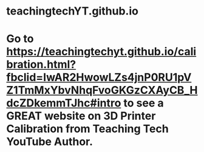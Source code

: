 # teachingtechYT.github.io


# Go to https://teachingtechyt.github.io/calibration.html?fbclid=IwAR2HwowLZs4jnP0RU1pVZ1TmMxYbvNhqFvoGKGzCXAyCB_HdcZDkemmTJhc#intro  to see a GREAT website on 3D Printer Calibration from Teaching Tech YouTube Author.
